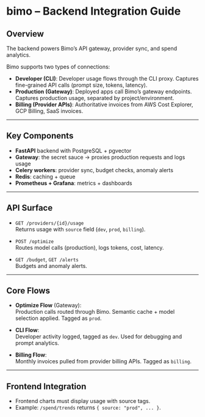 # bimo – Backend Integration Guide

## Overview
The backend powers Bimo’s API gateway, provider sync, and spend analytics.

Bimo supports two types of connections:
- **Developer (CLI)**: Developer usage flows through the CLI proxy. Captures fine-grained API calls (prompt size, tokens, latency).
- **Production (Gateway)**: Deployed apps call Bimo’s gateway endpoints. Captures production usage, separated by project/environment.
- **Billing (Provider APIs)**: Authoritative invoices from AWS Cost Explorer, GCP Billing, SaaS invoices.

---

## Key Components
- **FastAPI** backend with PostgreSQL + pgvector
- **Gateway**: the secret sauce → proxies production requests and logs usage
- **Celery workers**: provider sync, budget checks, anomaly alerts
- **Redis**: caching + queue
- **Prometheus + Grafana**: metrics + dashboards

---

## API Surface
- `GET /providers/{id}/usage`  
  Returns usage with `source` field (`dev`, `prod`, `billing`).

- `POST /optimize`  
  Routes model calls (production), logs tokens, cost, latency.

- `GET /budget`, `GET /alerts`  
  Budgets and anomaly alerts.

---

## Core Flows
- **Optimize Flow** (Gateway):  
  Production calls routed through Bimo. Semantic cache + model selection applied. Tagged as `prod`.

- **CLI Flow**:  
  Developer activity logged, tagged as `dev`. Used for debugging and prompt analytics.

- **Billing Flow**:  
  Monthly invoices pulled from provider billing APIs. Tagged as `billing`.

---

## Frontend Integration
- Frontend charts must display usage with source tags.
- Example: `/spend/trends` returns `{ source: "prod", ... }`.
